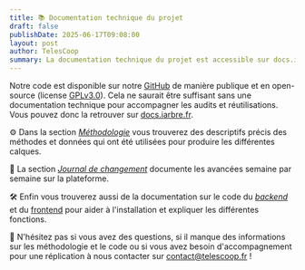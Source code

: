 ```yaml
---
title: 📚 Documentation technique du projet
draft: false
publishDate: 2025-06-17T09:08:00
layout: post
author: TelesCoop
summary: La documentation technique du projet est accessible sur docs.iarbre.fr !
---
```

Notre code est disponible sur notre [GitHub](https://github.com/TelesCoop/iarbre) de manière publique et en open-source (license [GPLv3.0](https://www.gnu.org/licenses/gpl-3.0.fr.html)). Cela ne saurait être suffisant sans une documentation technique  pour accompagner les audits et réutilisations.  
Vous pouvez donc la retrouver sur [docs.iarbre.fr](https://docs.iarbre.fr/). 

⚙️ Dans la section [_Méthodologie_](https://docs.iarbre.fr/methodology/data/) vous trouverez des descriptifs précis des méthodes et données qui ont été utilisées pour produire les différentes calques. 

📓 La section [_Journal de changement_](https://docs.iarbre.fr/changelog/) documente les avancées semaine par semaine sur la plateforme. 

🛠️ Enfin vous trouverez aussi de la documentation sur le code du [_backend_](https://docs.iarbre.fr/back/backend/) et du [frontend](https://docs.iarbre.fr/front/) pour aider à l'installation et expliquer les différentes fonctions.

🚨 N'hésitez pas si vous avez des questions, si il manque des informations sur les méthodologie et le code ou si vous avez besoin d'accompagnement pour une réplication à nous contacter sur contact@telescoop.fr !
